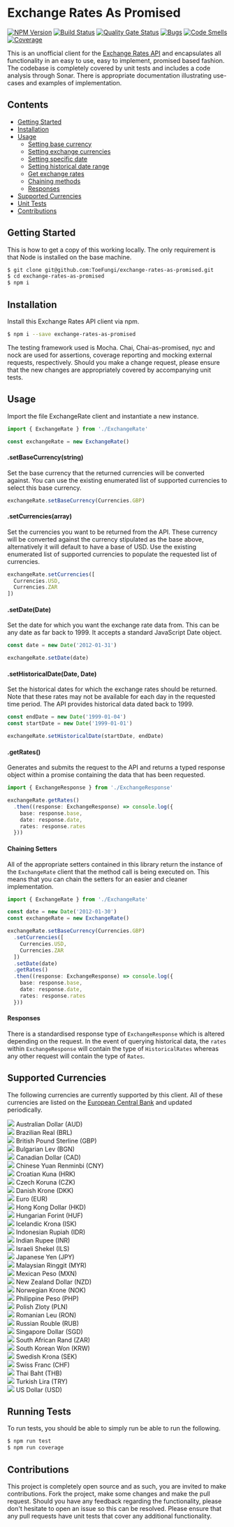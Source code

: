 # Exchange Rates As Promised
[![NPM Version](https://badge.fury.io/js/exchange-rates-as-promised.svg)](https://badge.fury.io/js/exchange-rates-as-promised)
[![Build Status](https://travis-ci.org/ToeFungi/exchange-rates-as-promised.svg?branch=master)](https://travis-ci.org/ToeFungi/exchange-rates-as-promised)
[![Quality Gate Status](https://sonarcloud.io/api/project_badges/measure?project=exchange-rates-as-promised&metric=alert_status)](https://sonarcloud.io/dashboard?id=exchange-rates-as-promised)
[![Bugs](https://sonarcloud.io/api/project_badges/measure?project=exchange-rates-as-promised&metric=bugs)](https://sonarcloud.io/dashboard?id=exchange-rates-as-promised)
[![Code Smells](https://sonarcloud.io/api/project_badges/measure?project=exchange-rates-as-promised&metric=code_smells)](https://sonarcloud.io/dashboard?id=exchange-rates-as-promised)
[![Coverage](https://sonarcloud.io/api/project_badges/measure?project=exchange-rates-as-promised&metric=coverage)](https://sonarcloud.io/dashboard?id=exchange-rates-as-promised)

This is an unofficial client for the [Exchange Rates API](https://exchangeratesapi.io/) and encapsulates all 
functionality in an easy to use, easy to implement, promised based fashion. The codebase is completely covered by unit
tests and includes a code analysis through Sonar. There is appropriate documentation illustrating use-cases and examples
of implementation.

## Contents
- [Getting Started](#getting-started)
- [Installation](#installation)
- [Usage](#usage)
  - [Setting base currency](#setbasecurrencystring)
  - [Setting exchange currencies](#setcurrenciesarraycurrencies)
  - [Setting specific date](#setdatedate)
  - [Setting historical date range](#sethistoricaldatedate-date)
  - [Get exchange rates](#getrates)
  - [Chaining methods](#chaining-setters)
  - [Responses](#responses)
- [Supported Currencies](#supported-currencies)
- [Unit Tests](#running-tests)
- [Contributions](#contributions)

## Getting Started
This is how to get a copy of this working locally. The only requirement is that Node is installed on the base machine.
```bash
$ git clone git@github.com:ToeFungi/exchange-rates-as-promised.git
$ cd exchange-rates-as-promised
$ npm i
```

## Installation
Install this Exchange Rates API client via npm.
```bash
$ npm i --save exchange-rates-as-promised
```

The testing framework used is Mocha. Chai, Chai-as-promised, nyc and nock are used for assertions, coverage reporting
and mocking external requests, respectively. Should you make a change request, please ensure that the new changes are
appropriately covered by accompanying unit tests.

## Usage
Import the file ExchangeRate client and instantiate a new instance.
```typescript
import { ExchangeRate } from './ExchangeRate'

const exchangeRate = new ExchangeRate()
```

#### .setBaseCurrency(string)
Set the base currency that the returned currencies will be converted against. You can use the existing enumerated list 
of supported currencies to select this base currency.
```typescript
exchangeRate.setBaseCurrency(Currencies.GBP)
```

#### .setCurrencies(array<Currencies>) 
Set the currencies you want to be returned from the API. These currency will be converted against the currency 
stipulated as the base above, alternatively it will default to have a base of USD. Use the existing enumerated list of 
supported currencies to populate the requested list of currencies.
```typescript
exchangeRate.setCurrencies([
  Currencies.USD,
  Currencies.ZAR
])
```

#### .setDate(Date)
Set the date for which you want the exchange rate data from. This can be any date as far back to 1999. It accepts a
standard JavaScript Date object.
```typescript
const date = new Date('2012-01-31')

exchangeRate.setDate(date)
```

#### .setHistoricalDate(Date, Date)
Set the historical dates for which the exchange rates should be returned. Note that these rates may not be available for
each day in the requested time period. The API provides historical data dated back to 1999.
```typescript
const endDate = new Date('1999-01-04')
const startDate = new Date('1999-01-01')

exchangeRate.setHistoricalDate(startDate, endDate)
```

#### .getRates()
Generates and submits the request to the API and returns a typed response object within a promise containing the data 
that has been requested.
```typescript
import { ExchangeResponse } from './ExchangeResponse'

exchangeRate.getRates()
  .then((response: ExchangeResponse) => console.log({
    base: response.base,
    date: response.date,
    rates: response.rates
  }))
```

#### Chaining Setters
All of the appropriate setters contained in this library return the instance of the `ExchangeRate` client that the
method call is being executed on. This means that you can chain the setters for an easier and cleaner implementation.
```typescript
import { ExchangeRate } from './ExchangeRate'

const date = new Date('2012-01-30')
const exchangeRate = new ExchangeRate()

exchangeRate.setBaseCurrency(Currencies.GBP)
  .setCurrencies([
    Currencies.USD,
    Currencies.ZAR
  ])
  .setDate(date)
  .getRates()
  .then((response: ExchangeResponse) => console.log({
    base: response.base,
    date: response.date,
    rates: response.rates
  }))
```

#### Responses
There is a standardised response type of `ExchangeResponse` which is altered depending on the request. In the event of
querying historical data, the `rates` within `ExchangeResponse` will contain the type of `HistoricalRates` whereas any
other request will contain the type of `Rates`.

## Supported Currencies
The following currencies are currently supported by this client. All of these currencies are listed on the 
[European Central Bank](https://www.ecb.europa.eu/stats/policy_and_exchange_rates/euro_reference_exchange_rates/html/index.en.html)
and updated periodically.

![](https://www.ecb.europa.eu/shared/img/flags/AUD.gif) Australian Dollar (AUD)<br />
![](https://www.ecb.europa.eu/shared/img/flags/BRL.gif) Brazilian Real (BRL)<br />
![](https://www.ecb.europa.eu/shared/img/flags/GBP.gif) British Pound Sterline (GBP)<br />
![](https://www.ecb.europa.eu/shared/img/flags/BGN.gif) Bulgarian Lev (BGN)<br />
![](https://www.ecb.europa.eu/shared/img/flags/CAD.gif) Canadian Dollar (CAD)<br />
![](https://www.ecb.europa.eu/shared/img/flags/CNY.gif) Chinese Yuan Renminbi (CNY)<br />
![](https://www.ecb.europa.eu/shared/img/flags/HRK.gif) Croatian Kuna (HRK)<br />
![](https://www.ecb.europa.eu/shared/img/flags/CZK.gif) Czech Koruna (CZK)<br />
![](https://www.ecb.europa.eu/shared/img/flags/DKK.gif) Danish Krone (DKK)<br />
![](https://www.ecb.europa.eu/shared/img/flags/EUR.gif) Euro (EUR)<br />
![](https://www.ecb.europa.eu/shared/img/flags/HKD.gif) Hong Kong Dollar (HKD)<br />
![](https://www.ecb.europa.eu/shared/img/flags/HUF.gif) Hungarian Forint (HUF)<br />
![](https://www.ecb.europa.eu/shared/img/flags/ISK.gif) Icelandic Krona (ISK)<br />
![](https://www.ecb.europa.eu/shared/img/flags/IDR.gif) Indonesian Rupiah (IDR)<br />
![](https://www.ecb.europa.eu/shared/img/flags/INR.gif) Indian Rupee (INR)<br />
![](https://www.ecb.europa.eu/shared/img/flags/ILS.gif) Israeli Shekel (ILS)<br />
![](https://www.ecb.europa.eu/shared/img/flags/JPY.gif) Japanese Yen (JPY)<br />
![](https://www.ecb.europa.eu/shared/img/flags/MYR.gif) Malaysian Ringgit (MYR)<br />
![](https://www.ecb.europa.eu/shared/img/flags/MXN.gif) Mexican Peso (MXN)<br />
![](https://www.ecb.europa.eu/shared/img/flags/NZD.gif) New Zealand Dollar (NZD)<br />
![](https://www.ecb.europa.eu/shared/img/flags/NOK.gif) Norwegian Krone (NOK)<br />
![](https://www.ecb.europa.eu/shared/img/flags/PHP.gif) Philippine Peso (PHP)<br />
![](https://www.ecb.europa.eu/shared/img/flags/PLN.gif) Polish Zloty (PLN)<br />
![](https://www.ecb.europa.eu/shared/img/flags/RON.gif) Romanian Leu (RON)<br />
![](https://www.ecb.europa.eu/shared/img/flags/RUB.gif) Russian Rouble (RUB)<br />
![](https://www.ecb.europa.eu/shared/img/flags/SGD.gif) Singapore Dollar (SGD)<br />
![](https://www.ecb.europa.eu/shared/img/flags/ZAR.gif) South African Rand (ZAR)<br />
![](https://www.ecb.europa.eu/shared/img/flags/KRW.gif) South Korean Won (KRW)<br />
![](https://www.ecb.europa.eu/shared/img/flags/SEK.gif) Swedish Krona (SEK)<br />
![](https://www.ecb.europa.eu/shared/img/flags/CHF.gif) Swiss Franc (CHF)<br />
![](https://www.ecb.europa.eu/shared/img/flags/THB.gif) Thai Baht (THB)<br />
![](https://www.ecb.europa.eu/shared/img/flags/TRY.gif) Turkish Lira (TRY)<br />
![](https://www.ecb.europa.eu/shared/img/flags/USD.gif) US Dollar (USD)<br />

## Running Tests
To run tests, you should be able to simply run be able to run the following.
```bash
$ npm run test
$ npm run coverage
```

## Contributions
This project is completely open source and as such, you are invited to make contributions. Fork the project, make some
changes and make the pull request. Should you have any feedback regarding the functionality, please don't hesitate to
open an issue so this can be resolved. Please ensure that any pull requests have unit tests that cover any additional
functionality.

